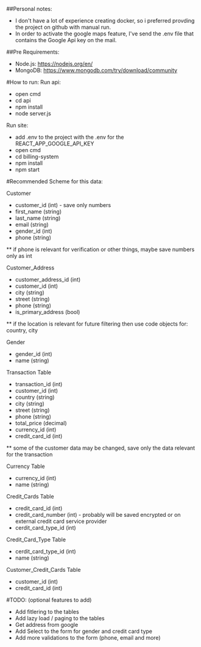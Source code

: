 ##Personal notes:
- I don't have a lot of experience creating docker, so i preferred provding the project on github with manual run.
- In order to activate the google maps feature, I've send the .env file that contains the Google Api key on the mail.


##Pre Requirements:
- Node.js: https://nodejs.org/en/
- MongoDB: https://www.mongodb.com/try/download/community

#How to run:
Run api:
- open cmd
- cd api
- npm install
- node server.js

Run site:
- add .env to the project with the .env for the REACT_APP_GOOGLE_API_KEY
- open cmd
- cd billing-system
- npm install
- npm start



#Recommended Scheme for this data:

Customer
- customer_id (int) - save only numbers
- first_name (string)
- last_name (string)
- email (string)
- gender_id (int)
- phone (string)

** if phone is relevant for verification or other things, maybe save numbers only as int

Customer_Address
- customer_address_id (int)
- customer_id (int)
- city (string)
- street (string)
- phone (string)
- is_primary_address (bool)

** if the location is relevant for future filtering then use code objects for: country, city


Gender
- gender_id (int)
- name (string)


Transaction Table
- transaction_id (int)
- customer_id (int)
- country (string)
- city (string)
- street (string)
- phone (string)
- total_price (decimal)
- currency_id (int)
- credit_card_id (int)

** some of the customer data may be changed, save only the data relevant for the transaction


Currency Table
- currency_id (int)
- name (string)


Credit_Cards Table
- credit_card_id (int)
- credit_card_number (int) - probably will be saved encrypted or on external credit card service provider
- cerdit_card_type_id (int)


Credit_Card_Type Table
- cerdit_card_type_id (int)
- name (string)


Customer_Credit_Cards Table
- customer_id (int)
- credit_card_id (int)




#TODO: (optional features to add)
- Add fitlering to the tables
- Add lazy load / paging to the tables
- Get address from google
- Add Select to the form for gender and credit card type
- Add more validations to the form (phone, email and more)
